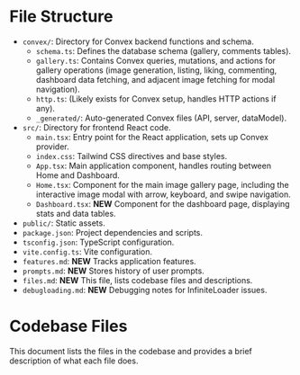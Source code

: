 # File Structure

- `convex/`: Directory for Convex backend functions and schema.
  - `schema.ts`: Defines the database schema (gallery, comments tables).
  - `gallery.ts`: Contains Convex queries, mutations, and actions for gallery operations (image generation, listing, liking, commenting, dashboard data fetching, and adjacent image fetching for modal navigation).
  - `http.ts`: (Likely exists for Convex setup, handles HTTP actions if any).
  - `_generated/`: Auto-generated Convex files (API, server, dataModel).
- `src/`: Directory for frontend React code.
  - `main.tsx`: Entry point for the React application, sets up Convex provider.
  - `index.css`: Tailwind CSS directives and base styles.
  - `App.tsx`: Main application component, handles routing between Home and Dashboard.
  - `Home.tsx`: Component for the main image gallery page, including the interactive image modal with arrow, keyboard, and swipe navigation.
  - `Dashboard.tsx`: **NEW** Component for the dashboard page, displaying stats and data tables.
- `public/`: Static assets.
- `package.json`: Project dependencies and scripts.
- `tsconfig.json`: TypeScript configuration.
- `vite.config.ts`: Vite configuration.
- `features.md`: **NEW** Tracks application features.
- `prompts.md`: **NEW** Stores history of user prompts.
- `files.md`: **NEW** This file, lists codebase files and descriptions.
- `debugloading.md`: **NEW** Debugging notes for InfiniteLoader issues.

# Codebase Files

This document lists the files in the codebase and provides a brief description of what each file does.
